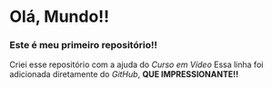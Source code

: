 # Olá, Mundo!!

### Este é meu **primeiro repositório!!**
Criei esse repositório com a ajuda do _Curso em Vídeo_
Essa linha foi adicionada diretamente do _GitHub_, **QUE IMPRESSIONANTE!!**
